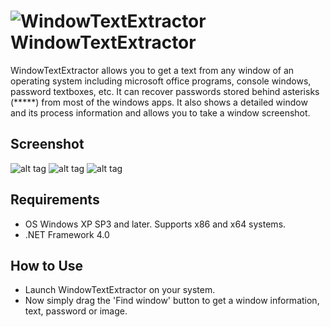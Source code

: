 ![WindowTextExtractor](https://user-images.githubusercontent.com/8102586/68278238-f6d29b00-0081-11ea-8c64-e6999283b65f.png) WindowTextExtractor
=============

WindowTextExtractor allows you to get a text from any window of an operating system including microsoft office programs, console windows, password textboxes, etc. It can recover passwords stored behind asterisks (*****) from most of the windows apps. It also shows a detailed window and its process information and allows you to take a window screenshot.

Screenshot
------------------

![alt tag](https://user-images.githubusercontent.com/8102586/131213379-827ed857-bd50-4ba4-b849-9f4ae533f8b1.jpeg)
![alt tag](https://user-images.githubusercontent.com/8102586/79045746-562a6d80-7c15-11ea-89fa-0abf98f8b600.gif)
![alt tag](https://user-images.githubusercontent.com/8102586/103627876-4135fd00-4f4f-11eb-8245-b5cb26c32f6a.gif)

Requirements
--------------------

* OS Windows XP SP3 and later. Supports x86 and x64 systems.
* .NET Framework 4.0

How to Use
--------------------

* Launch WindowTextExtractor on your system.
* Now simply drag the 'Find window' button to get a window information, text, password or image.
